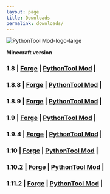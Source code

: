 ```yaml
---
layout: page
title: Downloads
permalink: downloads/
---
```



![PythonTool Mod-logo-large](/PythonTool-Mod/images/pythontool_logo.jpg)


**Minecraft version**

### 1.8    | [Forge](http://files.minecraftforge.net/maven/net/minecraftforge/forge/index_1.8.html)    | [PythonTool Mod](https://github.com/ngcm/PythonTool-Mod/tree/master/mod_jars/1.8/pythontool-0.8.jar)   |
### 1.8.8  | [Forge](http://files.minecraftforge.net/maven/net/minecraftforge/forge/index_1.8.8.html)  | [PythonTool Mod](https://github.com/ngcm/PythonTool-Mod/tree/master/mod_jars/1.8.8/pythontool-0.8.jar) |
### 1.8.9  | [Forge](http://files.minecraftforge.net/maven/net/minecraftforge/forge/index_1.8.9.html)  | [PythonTool Mod](https://github.com/ngcm/PythonTool-Mod/tree/master/mod_jars/1.8.9/pythontool-0.8.jar) |
### 1.9    | [Forge](http://files.minecraftforge.net/maven/net/minecraftforge/forge/index_1.9.html)    | [PythonTool Mod](https://github.com/ngcm/PythonTool-Mod/tree/master/mod_jars/1.9/pythontool-0.8.jar) |
### 1.9.4  | [Forge](http://files.minecraftforge.net/maven/net/minecraftforge/forge/index_1.9.4.html)  | [PythonTool Mod](https://github.com/ngcm/PythonTool-Mod/tree/master/mod_jars/1.94/pythontool-0.8.jar) |
### 1.10   | [Forge](http://files.minecraftforge.net/maven/net/minecraftforge/forge/index_1.10.html)   | [PythonTool Mod](https://github.com/ngcm/PythonTool-Mod/tree/master/mod_jars/1.10/pythontool-0.8.jar) |
### 1.10.2 | [Forge](http://files.minecraftforge.net/maven/net/minecraftforge/forge/index_1.10.2.html) | [PythonTool Mod](https://github.com/ngcm/PythonTool-Mod/tree/master/mod_jars/1.10.2/pythontool-0.8.jar) |
### 1.11.2 | [Forge](http://files.minecraftforge.net/maven/net/minecraftforge/forge/index_1.11.2.html) | [PythonTool Mod](https://github.com/ngcm/PythonTool-Mod/tree/master/mod_jars/1.11.2/pythontool-0.8.jar) |
